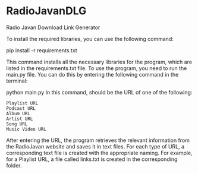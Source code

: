 # RadioJavanDLG
Radio Javan Download Link Generator

To install the required libraries, you can use the following command:

pip install -r requirements.txt

This command installs all the necessary libraries for the program, which are listed in the requirements.txt file.
To use the program, you need to run the main.py file. You can do this by entering the following command in the terminal:

python main.py <URL>
  In this command, <URL> should be the URL of one of the following:

    Playlist URL
    Podcast URL
    Album URL
    Artist URL
    Song URL
    Music Video URL

After entering the URL, the program retrieves the relevant information from the RadioJavan website and saves it in text files. For each type of URL, a corresponding text file is created with the appropriate naming. For example, for a Playlist URL, a file called links.txt is created in the corresponding folder.
